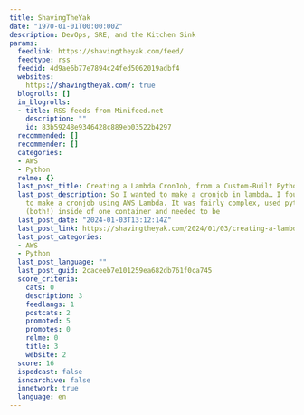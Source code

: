 ```yaml
---
title: ShavingTheYak
date: "1970-01-01T00:00:00Z"
description: DevOps, SRE, and the Kitchen Sink
params:
  feedlink: https://shavingtheyak.com/feed/
  feedtype: rss
  feedid: 4d9ae6b77e7894c24fed5062019adbf4
  websites:
    https://shavingtheyak.com/: true
  blogrolls: []
  in_blogrolls:
  - title: RSS feeds from Minifeed.net
    description: ""
    id: 83b59248e9346428c889eb03522b4297
  recommended: []
  recommender: []
  categories:
  - AWS
  - Python
  relme: {}
  last_post_title: Creating a Lambda CronJob, from a Custom-Built Python Docker Container
  last_post_description: So I wanted to make a cronjob in lambda… I found myself needing
    to make a cronjob using AWS Lambda. It was fairly complex, used python and JS
    (both!) inside of one container and needed to be
  last_post_date: "2024-01-03T13:12:14Z"
  last_post_link: https://shavingtheyak.com/2024/01/03/creating-a-lambda-cronjob-from-a-custom-built-python-docker-container/
  last_post_categories:
  - AWS
  - Python
  last_post_language: ""
  last_post_guid: 2caceeb7e101259ea682db761f0ca745
  score_criteria:
    cats: 0
    description: 3
    feedlangs: 1
    postcats: 2
    promoted: 5
    promotes: 0
    relme: 0
    title: 3
    website: 2
  score: 16
  ispodcast: false
  isnoarchive: false
  innetwork: true
  language: en
---
```

